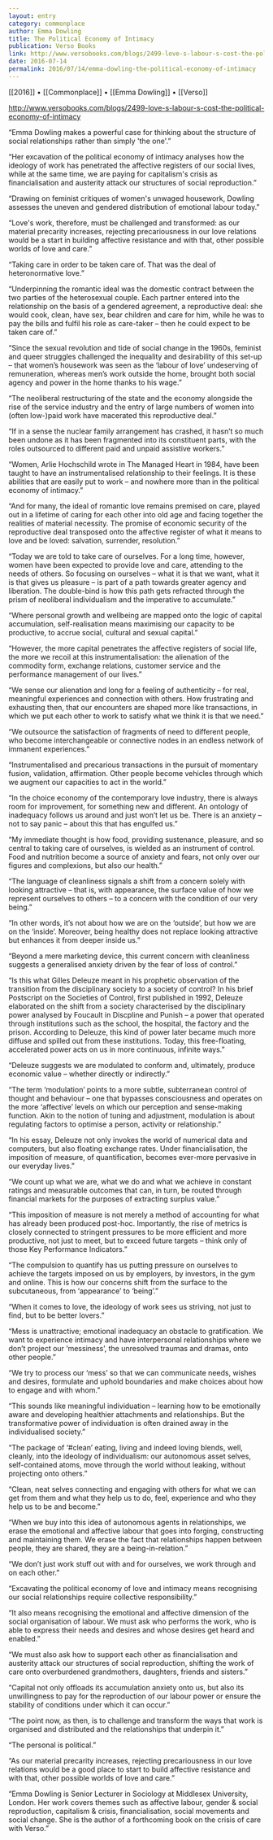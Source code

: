 ```yaml
---
layout: entry
category: commonplace
author: Emma Dowling
title: The Political Economy of Intimacy
publication: Verso Books
link: http://www.versobooks.com/blogs/2499-love-s-labour-s-cost-the-political-economy-of-intimacy
date: 2016-07-14
permalink: 2016/07/14/emma-dowling-the-political-economy-of-intimacy
---
```


[[2016]] • [[Commonplace]] • [[Emma Dowling]] • [[Verso]]

http://www.versobooks.com/blogs/2499-love-s-labour-s-cost-the-political-economy-of-intimacy

“Emma Dowling makes a powerful case for thinking about the structure of social relationships rather than simply 'the one'.”

“Her excavation of the political economy of intimacy analyses how the ideology of work has penetrated the affective registers of our social lives, while at the same time, we are paying for capitalism's crisis as financialisation and austerity attack our structures of social reproduction.”

“Drawing on feminist critiques of women's unwaged housework, Dowling assesses the uneven and gendered distribution of emotional labour today.”

“Love's work, therefore, must be challenged and transformed: as our material precarity increases, rejecting precariousness in our love relations would be a start in building affective resistance and with that, other possible worlds of love and care.”

“Taking care in order to be taken care of. That was the deal of heteronormative love.”

“Underpinning the romantic ideal was the domestic contract between the two parties of the heterosexual couple. Each partner entered into the relationship on the basis of a gendered agreement, a reproductive deal: she would cook, clean, have sex, bear children and care for him, while he was to pay the bills and fulfil his role as care-taker – then he could expect to be taken care of.”

“Since the sexual revolution and tide of social change in the 1960s, feminist and queer struggles challenged the inequality and desirability of this set-up – that women’s housework was seen as the ‘labour of love’ undeserving of remuneration, whereas men’s work outside the home, brought both social agency and power in the home thanks to his wage.”

“The neoliberal restructuring of the state and the economy alongside the rise of the service industry and the entry of large numbers of women into (often low-)paid work have macerated this reproductive deal.”

“If in a sense the nuclear family arrangement has crashed, it hasn’t so much been undone as it has been fragmented into its constituent parts, with the roles outsourced to different paid and unpaid assistive workers.”

“Women, Arlie Hochschild wrote in The Managed Heart in 1984, have been taught to have an instrumentalised relationship to their feelings. It is these abilities that are easily put to work – and nowhere more than in the political economy of intimacy.”

“And for many, the ideal of romantic love remains premised on care, played out in a lifetime of caring for each other into old age and facing together the realities of material necessity. The promise of economic security of the reproductive deal transposed onto the affective register of what it means to love and be loved: salvation, surrender, resolution.”

“Today we are told to take care of ourselves. For a long time, however, women have been expected to provide love and care, attending to the needs of others. So focusing on ourselves – what it is that we want, what it is that gives us pleasure – is part of a path towards greater agency and liberation. The double-bind is how this path gets refracted through the prism of neoliberal individualism and the imperative to accumulate.”

“Where personal growth and wellbeing are mapped onto the logic of capital accumulation, self-realisation means maximising our capacity to be productive, to accrue social, cultural and sexual capital.”

“However, the more capital penetrates the affective registers of social life, the more we recoil at this instrumentalisation: the alienation of the commodity form, exchange relations, customer service and the performance management of our lives.”

“We sense our alienation and long for a feeling of authenticity – for real, meaningful experiences and connection with others. How frustrating and exhausting then, that our encounters are shaped more like transactions, in which we put each other to work to satisfy what we think it is that we need.”

“We outsource the satisfaction of fragments of need to different people, who become interchangeable or connective nodes in an endless network of immanent experiences.”

“Instrumentalised and precarious transactions in the pursuit of momentary fusion, validation, affirmation. Other people become vehicles through which we augment our capacities to act in the world.”

“In the choice economy of the contemporary love industry, there is always room for improvement, for something new and different. An ontology of inadequacy follows us around and just won’t let us be. There is an anxiety – not to say panic – about this that has engulfed us.”

“My immediate thought is how food, providing sustenance, pleasure, and so central to taking care of ourselves, is wielded as an instrument of control. Food and nutrition become a source of anxiety and fears, not only over our figures and complexions, but also our health.”

“The language of cleanliness signals a shift from a concern solely with looking attractive – that is, with appearance, the surface value of how we represent ourselves to others – to a concern with the condition of our very being.”

“In other words, it’s not about how we are on the ‘outside’, but how we are on the ‘inside’. Moreover, being healthy does not replace looking attractive but enhances it from deeper inside us.”

“Beyond a mere marketing device, this current concern with cleanliness suggests a generalised anxiety driven by the fear of loss of control.”

“Is this what Gilles Deleuze meant in his prophetic observation of the transition from the disciplinary society to a society of control? In his brief Postscript on the Societies of Control, first published in 1992, Deleuze elaborated on the shift from a society characterised by the disciplinary power analysed by Foucault in Discpline and Punish – a power that operated through institutions such as the school, the hospital, the factory and the prison. According to Deleuze, this kind of power later became much more diffuse and spilled out from these institutions. Today, this free-floating, accelerated power acts on us in more continuous, infinite ways.”

“Deleuze suggests we are modulated to conform and, ultimately, produce economic value – whether directly or indirectly.”

“The term ‘modulation’ points to a more subtle, subterranean control of thought and behaviour – one that bypasses consciousness and operates on the more ‘affective’ levels on which our perception and sense-making function. Akin to the notion of tuning and adjustment, modulation is about regulating factors to optimise a person, activity or relationship.”

“In his essay, Deleuze not only invokes the world of numerical data and computers, but also floating exchange rates. Under financialisation, the imposition of measure, of quantification, becomes ever-more pervasive in our everyday lives.”

“We count up what we are, what we do and what we achieve in constant ratings and measurable outcomes that can, in turn, be routed through financial markets for the purposes of extracting surplus value.”

“This imposition of measure is not merely a method of accounting for what has already been produced post-hoc. Importantly, the rise of metrics is closely connected to stringent pressures to be more efficient and more productive, not just to meet, but to exceed future targets – think only of those Key Performance Indicators.”

“The compulsion to quantify has us putting pressure on ourselves to achieve the targets imposed on us by employers, by investors, in the gym and online. This is how our concerns shift from the surface to the subcutaneous, from ‘appearance’ to ‘being’.”

“When it comes to love, the ideology of work sees us striving, not just to find, but to be better lovers.”

“Mess is unattractive; emotional inadequacy an obstacle to gratification. We want to experience intimacy and have interpersonal relationships where we don’t project our ‘messiness’, the unresolved traumas and dramas, onto other people.”

“We try to process our ‘mess’ so that we can communicate needs, wishes and desires, formulate and uphold boundaries and make choices about how to engage and with whom.”

“This sounds like meaningful individuation – learning how to be emotionally aware and developing healthier attachments and relationships. But the transformative power of individuation is often drained away in the individualised society.”

“The package of ‘#clean’ eating, living and indeed loving blends, well, cleanly, into the ideology of individualism: our autonomous asset selves, self-contained atoms, move through the world without leaking, without projecting onto others.”

“Clean, neat selves connecting and engaging with others for what we can get from them and what they help us to do, feel, experience and who they help us to be and become.”

“When we buy into this idea of autonomous agents in relationships, we erase the emotional and affective labour that goes into forging, constructing and maintaining them. We erase the fact that relationships happen between people, they are shared, they are a being-in-relation.”

“We don’t just work stuff out with and for ourselves, we work through and on each other.”

“Excavating the political economy of love and intimacy means recognising our social relationships require collective responsibility.”

“It also means recognising the emotional and affective dimension of the social organisation of labour. We must ask who performs the work, who is able to express their needs and desires and whose desires get heard and enabled.”

“We must also ask how to support each other as financialisation and austerity attack our structures of social reproduction, shifting the work of care onto overburdened grandmothers, daughters, friends and sisters.”

“Capital not only offloads its accumulation anxiety onto us, but also its unwillingness to pay for the reproduction of our labour power or ensure the stability of conditions under which it can occur.”

“The point now, as then, is to challenge and transform the ways that work is organised and distributed and the relationships that underpin it.”

“The personal is political.”

“As our material precarity increases, rejecting precariousness in our love relations would be a good place to start to build affective resistance and with that, other possible worlds of love and care.”

“Emma Dowling is Senior Lecturer in Sociology at Middlesex University, London. Her work covers themes such as affective labour, gender & social reproduction, capitalism & crisis, financialisation, social movements and social change. She is the author of a forthcoming book on the crisis of care with Verso.”
